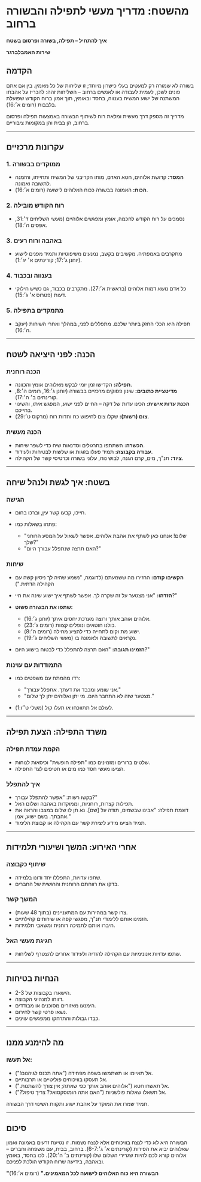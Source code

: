 # מהשטח: מדריך מעשי לתפילה והבשורה ברחוב

**איך להתחיל – תפילה, בשורה ופרסום בשטח**

**שירות האמבלברגר**

## הקדמה

בשורה לא שמורה רק למעטים בעלי כישרון מיוחד; זו שליחות של כל מאמין. בין אם אתם פונים לשכן, לעמית לעבודה או לאנשים ברחוב – השליחות זהה: להכריז על אהבתו המשתנה של ישוע המשיח בענווה, בחסד ובאומץ, תוך אמון ברוח הקודש שפועלת בלבבות (רומים א׳:16).

מדריך זה מספק דרך מעשית ומלאת רוח לשיתוף הבשורה באמצעות תפילה ופרסום ברחוב, הן בבית והן במקומות ציבוריים.

---

## עקרונות מרכזיים

### 1. ממוקדים בבשורה

* **המסר:** קדושת אלוהים, חטא האדם, מותו הקריבני של המשיח ותחייתו, והזמנה לתשובה ואמונה.
* **הכוח:** האמונה בבשורה ככוח האלוהים לישועה (רומים א׳:16).

### 2. רוח הקודש מובילה

* נסמכים על רוח הקודש לחכמה, אומץ ומפגשים אלוהיים (מעשי השליחים ד׳:31, אפסים ה׳:18).

### 3. באהבה ורוח רעים

* מתקרבים באמפתיה. מקשיבים בקשב, נמנעים משיפוטיות ותמיד מפנים לישוע (יוחנן ג׳:17; קורינתים א׳ יג׳:1).

### 4. בענווה ובכבוד

* כל אדם נושא דמות אלוהים (בראשית א׳:27). מתקרבים בכבוד, גם כשיש חילוקי דעות (פטרוס א׳ ג׳:15).

### 5. מתמקדים בתפילה

* תפילה היא הכלי החזק ביותר שלכם. מתפללים לפני, במהלך ואחרי השיחות (יעקב ה׳:16).

---

## הכנה: לפני היציאה לשטח

### הכנה רוחנית

* **תפילה:** הקדישו זמן יומי לבקש מאלוהים אומץ והכוונה.
* **מדיטציית כתובים:** שינון פסוקים מרכזיים בבשורה (יוחנן ג׳:16, רומים ה׳:8, קורינתים ב׳ ה׳:17).
* **הכנת עדות אישית:** הכינו עדות של דקה – החיים לפני ישוע, המפגש איתו, והשינוי בחייכם.
* **צום (רשות):** שקלו צום לחיפוש כח וחדות רוח (מרקוס ט׳:29).

### הכנה מעשית

* **הכשרה:** השתתפו בתרגולים וסדנאות שיח כדי לשפר שיחות.
* **עבודה בקבוצה:** תמיד פעלו בזוגות או שלשות לבטיחות ולעידוד.
* **ציוד:** תנ"ך, מים, קרם הגנה, לבוש נוח, עלוני בשורה וכרטיסי קשר של הקהילה.

---

## בשטח: איך לגשת ולנהל שיחה

### הגישה

* חייכו, קבעו קשר עין, וברכו בחום.
* פתחו בשאלות כמו:

  * "שלום! אנחנו כאן לשתף את אהבת אלוהים. אפשר לשאול על המסע הרוחני שלך?"
  * "האם תרצה שנתפלל עבורך היום?"

### שיחות

* **הקשיבו קודם:** החזירו מה ששמעתם (לדוגמה, "נשמע שהיה לך ניסיון קשה עם הקהילה הדתית.")
* **הזדהו:** "אני מצטער על זה שקרה לך. אפשר לשתף איך ישוע שינה את חיי?"
* **שתפו את הבשורה פשוט:**

  * אלוהים אוהב אותך ורוצה מערכת יחסים איתך (יוחנן ג׳:16).
  * כולנו חוטאים ונופלים קצוות (רומים ג׳:23).
  * ישוע מת וקום לתחייה כדי להציע מחילה (רומים ה׳:8).
  * נקראים לתשובה ולאמונה בו (מעשי השליחים ג׳:19).
* **הזמינו תגובה:** "האם תרצה להתפלל כדי לבטוח בישוע היום?"

### התמודדות עם עוינות

* רדו מהמתח עם משפטים כמו:

  * "אני שומע ומכבד את דעתך. אתפלל עבורך."
  * "מצטער שזה לא התחבר היום. מי יתן ואלוהים יתן לך שלום."
* לעולם אל תתווכחו או תעלו קול (משלי ט״ו:1).

---

## משרד התפילה: הצעת תפילה

### הקמת עמדת תפילה

* שלטים ברורים ומזמינים כמו "תפילה חופשית" וכיסאות לנוחות.
* הציעו מעשי חסד כמו מים או חטיפים לצד התפילה.

### איך להתפלל

* בקשו רשות: "אפשר להתפלל עבורך?"
* תפילות קצרות, רוחניות, וממוקדות באהבה ושלום האל.
* דוגמת תפילה: "אבינו שבשמים, תודה על [שם]. נא תן לו שלום במצבו והראה את אהבתך. בשם ישוע, אמן."
* תמיד הציעו מידע ליצירת קשר עם הקהילה או קבוצת הלימוד.

---

## אחרי האירוע: המשך ושיעורי תלמידות

### שיתוף כקבוצה

* שתפו עדויות, התפללו יחד ודונו בלמידה.
* בדקו את רווחתם הרוחנית והרגשית של החברים.

### המשך קשר

* צרו קשר במהירות עם המתעניינים (בתוך 48 שעות).
* הזמינו אותם ללימודי תנ"ך, מפגשי קפה או שירותים קהילתיים.
* חיברו אותם לתמיכה רוחנית ומשאבי תלמידות.

### חגיגת מעשי האל

* שתפו עדויות אנונימיות עם הקהילה להודיה ולעידוד אחרים להצטרף לשליחות.

---

## הנחיות בטיחות

* הישארו בקבוצות של 2-3.
* דווחו למנהיגי הקבוצה.
* הימנעו מאזורים מסוכנים או מבודדים.
* נשאו פרטי קשר לחירום.
* כבדו גבולות והתרחקו ממפגשים עוינים.

---

## מה להימנע ממנו

### אל תעשו:

* אל תאיימו או תשתמשו בשפה מפחידה ("אתה תכנס לגיהנום!").
* אל תעסקו בוויכוחים פוליטיים או תרבותיים.
* אל תאשרו חטא ("אלוהים אוהב אותך כפי שאתה; אין צורך להשתנות.").
* אל תשאלו שאלות פולשניות ("האם אתה הומוסקסואל? צריך טיפול?").

תמיד שמרו את המוקד על אהבת ישוע ותקוות השינוי דרך הבשורה.

---

## סיכום

הבשורה היא לא כדי לנצח בוויכוחים אלא לנצח נשמות. זו נטיעת זרעים באמונה ואמון שאלוהים יביא את הפירות (קורינתים א׳ ג׳:6-7). ברחוב, בבית, עם משפחה וחברים – אלוהים קורא לכם להיות שגרירי השלום שלו (קורינתים ב׳ ה׳:20). לכו בחסד, באומץ ובאהבה, בידיעה שרוח הקודש הולכת לפניכם.

**"הבשורה היא כוח האלוהים לישועה לכל המאמינים."** (רומים א׳:16)
